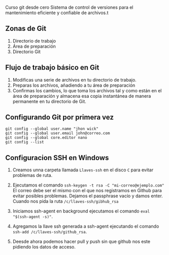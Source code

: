  Curso git desde cero
Sistema de control de versiones para el mantenimiento eficiente y confiable de archivos.t

## Zonas de Git

1. Directorio de trabajo
2. Área de preparación
3. Directorio Git


## Flujo de trabajo básico en Git

1. Modificas una serie de archivos en tu directorio de trabajo.
2. Preparas los archivos, añadiendo a tu área de preparación
3. Confirmas los cambios, lo que toma los archivos tal y como están en el área de preparación y almacena esa copia instantánea de manera permanente en tu directorio de Git.


## Configurando Git por primera vez

```
git config --global user.name "jhon wick"
git config --global user.email john@correo.com
git config --global core.editor nano
git config --list

```

## Configuracion SSH en Windows

1. Creamos unna carpeta llamada `Llaves-ssh` en el disco `C` para evitar problemas de ruta.

2. Ejecutamos el comando `ssh-keygen -t rsa -C "mi-correo@ejemplo.com"`
El correo debe ser el mismo con el que nos registramos en Github para evitar posibles problemas. 
Dejamos el passphrase vacío y  damos enter. 
Cuando nos pida la ruta `/c/llaves-ssh/gibhub_rsa`

3. Iniciamos ssh-agent en background ejecutamos el comando `eval "$(ssh-agent -s)"`.

4. Agregamos la llave ssh generada a ssh-agent ejecutando el comando `ssh-add /c/llaves-ssh/github_rsa`.

5. Deesde ahora podemos hacer pull y push sin que github nos este pidiendo los datos de acceso.

